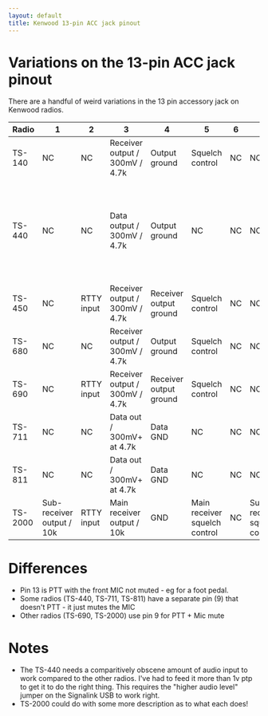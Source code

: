 ```yaml
---
layout: default
title: Kenwood 13-pin ACC jack pinout
---
```


# Variations on the 13-pin ACC jack pinout

There are a handful of weird variations in the 13 pin accessory jack on
Kenwood radios.

| Radio | 1 | 2 | 3 | 4 | 5 | 6 | 7 | 8 | 9 | 10 | 11 | 12 | 13 |
| ----- | --- | --- | --- | --- | --- | --- | --- | --- | --- | ---- | ---- | ---- | ---- |
| TS-140 | NC | NC | Receiver output / 300mV / 4.7k | Output ground | Squelch control | NC | NC | Ground | Transmit PTT - MIC mute | NC | Data Input / 10mV | Input ground | PTT (not MIC mute) |
| TS-440 | NC | NC | Data output / 300mV / 4.7k | Output ground | NC | NC | NC | Ground | MIC mute | NC | Data input - docs say 500mV or less; end up needing 1v PtP to see full SSB modulation | Input ground | PTT |
| TS-450 | NC | RTTY input | Receiver output / 300mV / 4.7k | Receiver output ground | Squelch control | NC | NC | Ground | Transmit PTT - MIC mute | NC | Mic audio input | GND | PTT (not MIC mute) |
| TS-680 | NC | NC | Receiver output / 300mV / 4.7k | Output ground | Squelch control | NC | NC | Ground | Transmit PTT - MIC mute | NC | Data Input / 10mV | Input ground | PTT (not MIC mute) |
| TS-690 | NC | RTTY input | Receiver output / 300mV / 4.7k | Receiver output ground | Squelch control | NC | NC | Ground | Transmit PTT - MIC mute | NC | Mic audio input | GND | PTT (not MIC mute) |
| TS-711 | NC | NC | Data out / 300mV+ at 4.7k | Data GND | NC | NC | NC | NC | Mic Mute | NC | Data Input / 500mV | Data Input GND | PTT |
| TS-811 | NC | NC | Data out / 300mV+ at 4.7k | Data GND | NC | NC | NC | NC | Mic Mute | NC | Data Input / 500mV | Data Input GND | PTT |
| TS-2000 | Sub-receiver output / 10k | RTTY input | Main receiver output / 10k | GND | Main receiver squelch control | NC | Sub-receiver squelch control | GND | Transciever PTT - MIC mute | NC | Mic audio input | GND | PTT (not MIC mute) |

# Differences

 * Pin 13 is PTT with the front MIC not muted - eg for a foot pedal.
 * Some radios (TS-440, TS-711, TS-811) have a separate pin (9) that doesn't PTT - it just mutes the MIC
 * Other radios (TS-690, TS-2000) use pin 9 for PTT + Mic mute

# Notes

 * The TS-440 needs a comparitively obscene amount of audio input to work compared to the other radios. I've had to feed it more than 1v ptp to get it to do the right thing. This requires the "higher audio level" jumper on the Signalink USB to work right.
 * TS-2000 could do with some more description as to what each does!
